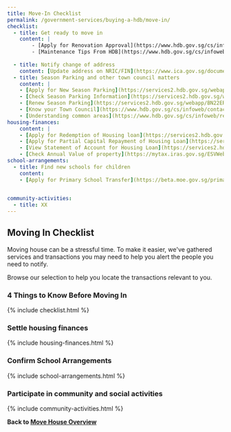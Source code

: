 ```yaml
---
title: Move-In Checklist
permalink: /government-services/buying-a-hdb/move-in/
checklist:
  - title: Get ready to move in
    content: |
        - [Apply for Renovation Approval](https://www.hdb.gov.sg/cs/infoweb/residential/living-in-an-hdb-flat/renovation/applying-for-approval)
        - [Maintenance Tips From HDB](https://www.hdb.gov.sg/cs/infoweb/residential/living-in-an-hdb-flat/home-maintenance/home-care-guide)
       
  - title: Notify change of address 
    content: [Update address on NRIC/FIN](https://www.ica.gov.sg/documents/ic/update_residential_address) 
  - title: Season Parking and other town council matters
    content: |
    - [Apply for New Season Parking](https://services2.hdb.gov.sg/webapp/BN22PPORTALWeb/eApplication/BN22PApplicationTerms.jsp)
    - [Check Season Parking Information](https://services2.hdb.gov.sg/webapp/BN22CpkVcncy/BN22SeasonParkInfoSearch.jsp)
    - [Renew Season Parking](https://services2.hdb.gov.sg/webapp/BN22ERENEW/BN22PRenewTerms.jsp)
    - [Know your Town Council](https://www.hdb.gov.sg/cs/infoweb/contact-us?anchor=towncouncil)
    - [Understanding common areas](https://www.hdb.gov.sg/cs/infoweb/residential/living-in-an-hdb-flat/home-maintenance/function-of-hdb-branches-and-town-councils)
housing-finances:
    content: |
    - [Apply for Redemption of Housing loan](https://services2.hdb.gov.sg/webapp/AB03AWRedemptionWeb/AB03SRedemption)
    - [Apply for Partial Capital Repayment of Housing Loan](https://services2.hdb.gov.sg/webapp/AB03FININFO/AB03SSelAcc)
    - [View Statement of Account for Housing Loan](https://services2.hdb.gov.sg/webapp/AB03FININFO/AB03SSelAcc)
    - [Check Annual Value of property](https://mytax.iras.gov.sg/ESVWeb/default.aspx?target=MPTPropertySearch&toLoginSelection=true)
school-arrangements:
  - title: Find new schools for children
    content: 
    - [Apply for Primary School Transfer](https://beta.moe.gov.sg/primary/transfers/apply/)

    
community-activities:
  - title: XX
---
```


## Moving In Checklist

Moving house can be a stressful time. To make it easier, we've gathered services and transactions you may need to help you alert the people you need to notify.

Browse our selection to help you locate the transactions relevant to you.

### 4 Things to Know Before Moving In
{% include checklist.html %}


### Settle housing finances
{% include housing-finances.html %}


### Confirm School Arrangements
{% include school-arrangements.html %}


### Participate in community and social activities
{% include community-activities.html %}



**Back to [Move House Overview](/government-services/move-house/overview/)**

